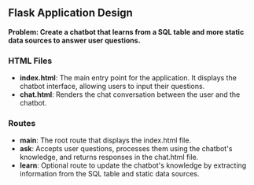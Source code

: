 ## Flask Application Design
**Problem: Create a chatbot that learns from a SQL table and more static data sources to answer user questions.**

### HTML Files
- **index.html**: The main entry point for the application. It displays the chatbot interface, allowing users to input their questions.
- **chat.html**: Renders the chat conversation between the user and the chatbot.

### Routes
- **main**: The root route that displays the index.html file.
- **ask**: Accepts user questions, processes them using the chatbot's knowledge, and returns responses in the chat.html file.
- **learn**: Optional route to update the chatbot's knowledge by extracting information from the SQL table and static data sources.